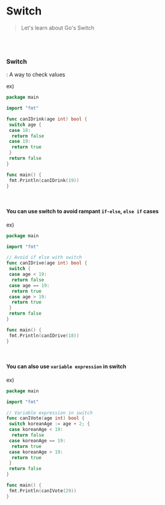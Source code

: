 # Switch

> Let's learn about Go's Switch

<br>

<br>

### Switch

: A way to check values

ex)

```go
package main

import "fmt"

func canIDrink(age int) bool {
 switch age {
 case 18:
  return false
 case 19:
  return true
 }
 return false
}

func main() {
 fmt.Println(canIDrink(19))
}
```

<br>

#### You can use switch to avoid rampant `if-else`, `else if` cases

ex)

```go
package main

import "fmt"

// Avoid if else with switch
func canIDrive(age int) bool {
 switch {
 case age < 19:
  return false
 case age == 19:
  return true
 case age > 19:
  return true
 }
 return false
}

func main() {
 fmt.Println(canIDrive(18))
}
```

<br>

#### You can also use `variable expression` in switch

ex)

```go
package main

import "fmt"

// Variable expression in switch
func canIVote(age int) bool {
 switch koreanAge := age + 2; {
 case koreanAge < 19:
  return false
 case koreanAge == 19:
  return true
 case koreanAge > 19:
  return true
 }
 return false
}

func main() {
 fmt.Println(canIVote(29))
}
``` 
